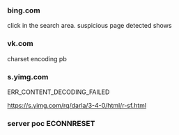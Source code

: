 
### bing.com

click in the search area. suspicious page detected shows

### vk.com

charset encoding pb

### s.yimg.com

ERR_CONTENT_DECODING_FAILED

https://s.yimg.com/rq/darla/3-4-0/html/r-sf.html

### server poc ECONNRESET

